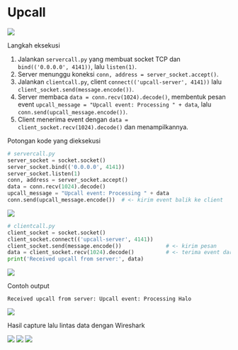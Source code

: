 
Upcall 
=======================================

<img src="https://i.imgur.com/iX4NUYG.png">

Langkah eksekusi
1. Jalankan `servercall.py` yang membuat socket TCP dan `bind(('0.0.0.0', 4141))`, lalu `listen(1)`.
2. Server menunggu koneksi `conn, address = server_socket.accept()`.
3. Jalankan `clientcall.py`, client `connect(('upcall-server', 4141))` lalu `client_socket.send(message.encode())`.
4. Server membaca `data = conn.recv(1024).decode()`, membentuk pesan event `upcall_message = "Upcall event: Processing " + data`, lalu `conn.send(upcall_message.encode())`.
5. Client menerima event dengan `data = client_socket.recv(1024).decode()` dan menampilkannya.

Potongan kode yang dieksekusi
```python
# servercall.py
server_socket = socket.socket()
server_socket.bind(('0.0.0.0', 4141))
server_socket.listen(1)
conn, address = server_socket.accept()
data = conn.recv(1024).decode()
upcall_message = "Upcall event: Processing " + data
conn.send(upcall_message.encode())  # <- kirim event balik ke client
```
<img src="https://i.imgur.com/mVc208G.png">

```python
# clientcall.py
client_socket = socket.socket()
client_socket.connect(('upcall-server', 4141))
client_socket.send(message.encode())              # <- kirim pesan
data = client_socket.recv(1024).decode()          # <- terima event dari server
print('Received upcall from server:', data)
```

<img src="https://i.imgur.com/0ZZeIaz.png">

Contoh output
```
Received upcall from server: Upcall event: Processing Halo
```

<img src="https://i.imgur.com/jwfXpWA.png">

Hasil capture lalu lintas data dengan Wireshark

<img src="https://i.imgur.com/zrfjumf.png">
<img src="https://i.imgur.com/GNfrGFn.png">
<img src="https://i.imgur.com/dlGvSQo.png">
